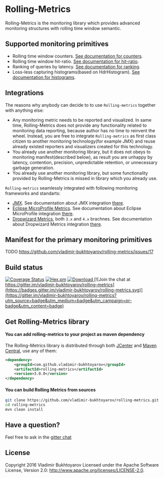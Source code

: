 # Rolling-Metrics
Rolling-Metrics is the monitoring library which provides advanced monitoring structures with rolling time window semantic.

## Supported monitoring primitives
* Rolling time window counters. [See documentation for counters](doc-pages/counters.md).
* Rolling time window hit-ratio. [See documentation for hit-ratio](doc-pages/hit-ratio.md).
* Ranking of queries by latency. [See documentation for ranking](doc-pages/ranking.md).
* Loss-less capturing histograms(based on HdrHistogram). [See documentation for histograms](doc-pages/histograms.md).

## Integrations
The reasons why anybody can decide to to use ```Rolling-metrics``` together with anything else:
* Any monitoring metric needs to be reported and visualized. In same time, Rolling-Metrics does not provide any functionality related to monitoring data reporting,
because author has no time to reinvent the wheel. Instead, you are free to integrate ```Rolling-metrics``` as first class citizen to another monitoring technology(for example JMX)
and reuse already existed reporters and visualizers created for this technology.
* You already use another monitoring library, but it does not obeys to monitoring manifest(described below), as result you are unhappy by latency, contention, precision, unpredictable retention, or unnecessary garbage generation.
* You already use another monitoring library, but some functionality provided by Rolling-Metrics is missed in library which you already use.

```Rolling-metrics``` seamlessly integrated with following monitoring frameworks and standarts:
* [JMX](http://www.oracle.com/technetwork/java/javase/tech/javamanagement-140525.html). See documentation about JMX integration [there](doc-pages/integration/jmx.md).
* [Eclipse MicroProfile Metrics](https://github.com/eclipse/microprofile-metrics). See documentation about Eclipse MicroProfile integration [there](doc-pages/integration/eclipse-microprofile.md).
* [Dropwizard Metrics](http://metrics.dropwizard.io), both ```3.x``` and ```4.x``` brachnes. See documentation about Dropwizard Metrics integration [there](doc-pages/integration/jmx.md).

## Manifest for the primary monitoring primitives
TODO https://github.com/vladimir-bukhtoyarov/rolling-metrics/issues/17


## Build status
[![Coverage Status](https://coveralls.io/repos/github/vladimir-bukhtoyarov/rolling-metrics/badge.svg?branch=master)](https://coveralls.io/github/vladimir-bukhtoyarov/rolling-metrics?branch=master)
[![Hex.pm](https://img.shields.io/hexpm/l/plug.svg)](http://www.apache.org/licenses/LICENSE-2.0)
[![Download](https://api.bintray.com/packages/vladimir-bukhtoyarov/maven/rolling-metrics/images/download.svg) ](https://bintray.com/vladimir-bukhtoyarov/maven/rolling-metrics/_latestVersion)
[![Join the chat at https://gitter.im/vladimir-bukhtoyarov/rolling-metrics](https://badges.gitter.im/vladimir-bukhtoyarov/rolling-metrics.svg)](https://gitter.im/vladimir-bukhtoyarov/rolling-metrics?utm_source=badge&utm_medium=badge&utm_campaign=pr-badge&utm_content=badge)

## Get Rolling-Metrics library

#### You can add rolling-metrics to your project as maven dependency

The Rolling-Metrics library is distributed through both [JCenter](https://bintray.com/bintray/jcenter?filterByPkgName=rolling-metrics) and [Maven Central](http://search.maven.org/),
use any of them:
```xml
<dependency>
    <groupId>com.github.vladimir-bukhtoyarov</groupId>
    <artifactId>rolling-metrics</artifactId>
    <version>3.0.0</version>
</dependency>
```

#### You can build Rolling Metrics from sources

```bash
git clone https://github.com/vladimir-bukhtoyarov/rolling-metrics.git
cd rolling-metrics
mvn clean install
```

Have a question?
----------------
Feel free to ask in the [gitter chat](https://gitter.im/vladimir-bukhtoyarov/rolling-metrics)

License
-------
Copyright 2016 Vladimir Bukhtoyarov
Licensed under the Apache Software License, Version 2.0: <http://www.apache.org/licenses/LICENSE-2.0>.
